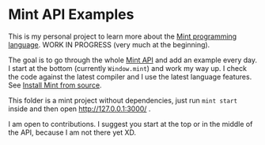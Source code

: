 # Mint API Examples

This is my personal project to learn more about the [Mint programming language](https://mint-lang.com/). WORK IN PROGRESS (very much at the beginning).

The goal is to go through the whole [Mint API](https://github.com/mint-lang/mint/tree/master/core/source) and add an example every day. I start at the bottom (currently `Window.mint`) and work my way up. I check the code against the latest compiler and I use the latest language features. See [Install Mint from source](https://mint-lang.com/install).

This folder is a mint project without dependencies, just run `mint start` inside and then open http://127.0.0.1:3000/ .

I am open to contributions. I suggest you start at the top or in the middle of the API, because I am not there yet XD.
